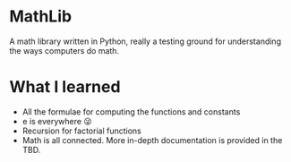 # MathLib
A math library written in Python, really a testing ground for understanding the ways computers do math.
# What I learned
* All the formulae for computing the functions and constants
* e is everywhere :stuck_out_tongue_winking_eye:
* Recursion for factorial functions
* Math is all connected.
More in-depth documentation is provided in the TBD.

